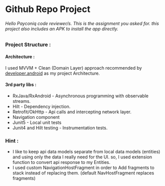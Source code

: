 # Github Repo Project
###### Hello Payconiq code reviewer/s. This is the assignment you asked for. this project also includes an APK to install the app directly.

### Project Structure :

#### Architecture :
I used MVVM + Clean (Domain Layer) approach recommended by [developer.android](https://developer.android.com/jetpack/guide) as my project Architecture.

#### 3rd party libs :
+ RxJava/RxAndroid - Asynchronous programming with observable streams.
+ Hilt - Dependency injection.
+ Retrofit/OkHttp - Api calls and intercepting network layer.
+ Navigation component
+ Junit5 - Local unit tests
+ Junit4 and Hilt testing - Instrumentation tests.

### Hint :
+ I like to keep api data models separate from local data models (entities) and using only the data I really need for the UI. so, I used extension function to convert api response to my Entities.
+ I used custom NavigationHostFragment in order to Add fragments to stack instead of replacing them. (default NavHostFragment replaces fragments)
